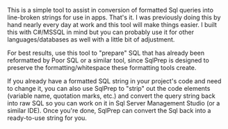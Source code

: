 This is a simple tool to assist in conversion of  formatted Sql queries into line-broken strings for use in apps. 
That's it. I was previously doing this by hand nearly every day at work and this tool will make things easier. I built this with C#/MSSQL in mind but you can probably use it for other languages/databases as well with a little bit of adjustment. 

For best results, use this tool to "prepare" SQL that has already been reformatted by Poor SQL or a similar tool, since SqlPrep is designed to preserve the formatting/whitespace these formatting tools create. 

If you already have a formatted SQL string in your project's code and need to change it, you can also use SqlPrep to "strip" out the code elements (variable name, quotation marks, etc.) and convert the query string back into raw SQL so you can work on it in Sql Server Management Studio (or a similar IDE). Once you're done, SqlPrep can convert the Sql back into a ready-to-use string for you. 